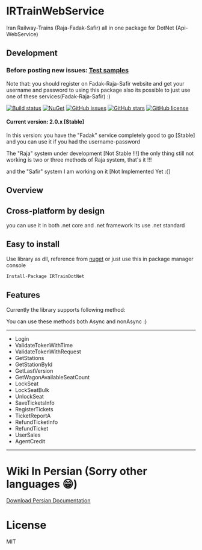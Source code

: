 # IRTrainWebService

Iran Railway-Trains (Raja-Fadak-Safir) all in one package for DotNet (Api-WebService)

## Development 

### Before posting new issues: [Test samples](https://github.com/keyone2693/IRTrainDotNet/tree/master/TestExample)

Note that: you should register on Fadak-Raja-Safir website and get your username and password to using this package
also its possible to just use one of these services(Fadak-Raja-Safir) :)

[![Build status](https://img.shields.io/appveyor/ci/keyone2693/IRTrainDotNet.svg)](https://ci.appveyor.com/project/keyone2693/irtraindotnet)
[![NuGet](https://img.shields.io/nuget/v/IRTrainDotNet.svg)](https://www.nuget.org/packages/IRTrainDotNet/)
[![GitHub issues](https://img.shields.io/github/issues/keyone2693/IRTrainDotNet.svg?maxAge=25920?style=plastic)](https://github.com/keyone2693/IRTrainDotNet/issues)
[![GitHub stars](https://img.shields.io/github/stars/keyone2693/IRTrainDotNet.svg?maxAge=25920?style=plastic)](https://github.com/keyone2693/IRTrainDotNet/stargazers)
[![GitHub license](https://img.shields.io/github/license/keyone2693/IRTrainDotNet.svg?maxAge=25920?style=plastic)](https://github.com/keyone2693/IRTrainDotNet/blob/master/LICENSE)

#### Current version: 2.0.x [Stable]
In this version:
you have the "Fadak" service completely good to go [Stable]
and you can use it if you had the username-password

The "Raja" system under development [Not Stable !!!]
the only thing still not working is two or three methods of Raja system, that's it !!!

and the "Safir" system I am working on it [Not Implemented Yet :(]

## Overview

## Cross-platform by design
you can use it in both .net core and .net framework 
its use .net standard

## Easy to install
Use library as dll, reference from [nuget](https://www.nuget.org/packages/IRTrainDotNet/)
or just use this in package manager console
```c#
Install-Package IRTrainDotNet
```

## Features
Currently the library supports following method:

You can use these methods both Async and nonAsync :)
***
- Login
- ValidateTokenWithTime
- ValidateTokenWithRequest
- GetStations
- GetStationById
- GetLastVersion
- GetWagonAvailableSeatCount
- LockSeat
- LockSeatBulk
- UnlockSeat
- SaveTicketsInfo
- RegisterTickets
- TicketReportA
- RefundTicketInfo
- RefundTicket
- UserSales
- AgentCredit
***
# Wiki In Persian (Sorry other languages 😁)

[Download Persian Documentation](https://github.com/keyone2693/IRTrainDotNet/blob/master/Docs/Documentation-v1.9.3.pdf)

# License

MIT

